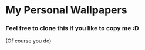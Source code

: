 # My Personal Wallpapers

### Feel free to clone this if you like to copy me :D

(Of course you do)
